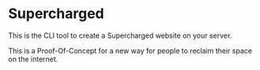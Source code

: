 # Supercharged

This is the CLI tool to create a Supercharged website on your server. 

This is a Proof-Of-Concept for a new way for people to reclaim their space on the internet. 